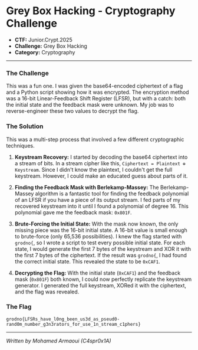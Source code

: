 # Grey Box Hacking - Cryptography Challenge

*   **CTF:** Junior.Crypt.2025
*   **Challenge:** Grey Box Hacking
*   **Category:** Cryptography

---

### The Challenge

This was a fun one. I was given the base64-encoded ciphertext of a flag and a Python script showing how it was encrypted. The encryption method was a 16-bit Linear-Feedback Shift Register (LFSR), but with a catch: both the initial state and the feedback mask were unknown. My job was to reverse-engineer these two values to decrypt the flag.

### The Solution

This was a multi-step process that involved a few different cryptographic techniques.

1.  **Keystream Recovery:** I started by decoding the base64 ciphertext into a stream of bits. In a stream cipher like this, `Ciphertext = Plaintext ⊕ Keystream`. Since I didn't know the plaintext, I couldn't get the full keystream. However, I could make an educated guess about parts of it.

2.  **Finding the Feedback Mask with Berlekamp-Massey:** The Berlekamp-Massey algorithm is a fantastic tool for finding the feedback polynomial of an LFSR if you have a piece of its output stream. I fed parts of my recovered keystream into it until I found a polynomial of degree 16. This polynomial gave me the feedback mask: `0x801F`.

3.  **Brute-Forcing the Initial State:** With the mask now known, the only missing piece was the 16-bit initial state. A 16-bit value is small enough to brute-force (only 65,536 possibilities). I knew the flag started with `grodno{`, so I wrote a script to test every possible initial state. For each state, I would generate the first 7 bytes of the keystream and XOR it with the first 7 bytes of the ciphertext. If the result was `grodno{`, I had found the correct initial state. This revealed the state to be `0xCAF1`.

4.  **Decrypting the Flag:** With the initial state (`0xCAF1`) and the feedback mask (`0x801F`) both known, I could now perfectly replicate the keystream generator. I generated the full keystream, XORed it with the ciphertext, and the flag was revealed.

### The Flag

```
grodno{LFSRs_have_l0ng_been_us3d_as_pseud0-rand0m_number_g3n3rators_for_use_1n_stream_c1phers}
```

---

*Written by Mohamed Armaoui (C4spr0x1A)*
